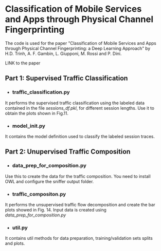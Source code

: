 # Classification of Mobile Services and Apps through Physical Channel Fingerprinting

The code is used for the paper "Classification of Mobile Services and Apps through Physical Channel Fingerprinting: a Deep Learning Approach" by H.D. Trinh, A. F. Gambin, L. Giupponi, M. Rossi and P. Dini.

LINK to the paper

## Part 1: Supervised Traffic Classification

- ### traffic_classification.py

It performs the supervised traffic classification using the labeled data contained in the file _sessions_df.pkl_, for different session lengths. Use it to obtain the plots shown in Fig.11.

- ### model_init.py

It contains the model definition used to classify the labeled session traces.

## Part 2: Unupervised Traffic Composition

- ### data_prep_for_composition.py

Use this to create the data for the traffic composition. You need to install OWL and configure the sniffer output folder.

- ### traffic_compositon.py

It performs the unsupervised traffic flow decomposition and create the bar plots showed in Fig. 14. Input data is created using _data_prep_for_composition.py_

- ### util.py

It contains util methods for data preparation, training/validation sets splits and plots.
